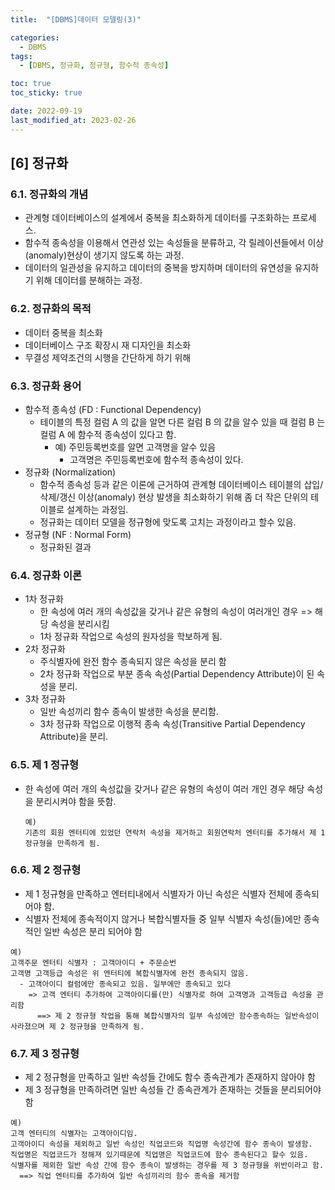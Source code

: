 ```yaml
---
title:  "[DBMS]데이터 모델링(3)" 

categories:
  - DBMS
tags:
  - [DBMS, 정규화, 정규형, 함수적 종속성]

toc: true
toc_sticky: true

date: 2022-09-19
last_modified_at: 2023-02-26
---
```

[6] 정규화
---
### 6.1. 정규화의 개념

- 관계형 데이터베이스의 설계에서 중복을 최소화하게 데이터를 구조화하는 프로세스.
- 함수적 종속성을 이용해서 연관성 있는 속성들을 분류하고, 각 릴레이션들에서 이상(anomaly)현상이 생기지 않도록 하는 과정.
- 데이터의 일관성을 유지하고 데이터의 중복을 방지하며 데이터의 유연성을 유지하기 위해 데이터를 분해하는 과정.

### 6.2. 정규화의 목적

- 데이터 중복을 최소화
- 데이터베이스 구조 확장시 재 디자인을 최소화
- 무결성 제약조건의 시행을 간단하게 하기 위해

### 6.3. 정규화 용어

- 함수적 종속성 (FD : Functional Dependency)
  - 테이블의 특정 컬럼 A 의 값을 알면 다른 컬럼 B 의 값을 알수 있을 때 컬럼 B 는 컬럼 A 에 함수적 종속성이 있다고 함. 
    - 예) 주민등록번호를 알면 고객명을 알수 있음
      - 고객명은 주민등록번호에 함수적 종속성이 있다.
- 정규화 (Normalization)
  - 함수적 종속성 등과 같은 이론에 근거하여 관계형 데이터베이스 테이블의 삽입/삭제/갱신 이상(anomaly) 현상 발생을 최소화하기 위해 좀 더 작은 단위의 테이블로 설계하는 과정임.
  - 정규화는 데이터 모델을 정규형에 맞도록 고치는 과정이라고 할수 있음.
- 정규형 (NF : Normal Form)
  - 정규화된 결과

### 6.4. 정규화 이론

- 1차 정규화
  - 한 속성에 여러 개의 속성값을 갖거나 같은 유형의 속성이 여러개인 경우 => 해당 속성을 분리시킴
  - 1차 정규화 작업으로 속성의 원자성을 학보하게 됨.
- 2차 정규화
  - 주식별자에 완전 함수 종속되지 않은 속성을 분리 함
  - 2차 정규화 작업으로 부분 종속 속성(Partial Dependency Attribute)이 된 속성을 분리.
- 3차 정규화
  - 일반 속성끼리 함수 종속이 발생한 속성을 분리함.
  - 3차 정규화 작업으로 이행적 종속 속성(Transitive Partial Dependency Attribute)을 분리.

### 6.5. 제 1 정규형

- 한 속성에 여러 개의 속성값을 갖거나 같은 유형의 속성이 여러 개인 경우 해당 속성을 분리시켜야 함을 뜻함.

  ```
  예)
  기존의 회원 엔터티에 있었던 연락처 속성을 제거하고 회원연락처 엔터티를 추가해서 제 1 정규형을 만족하게 됨.
  ```
  
### 6.6. 제 2 정규형

- 제 1 정규형을 만족하고 엔터티내에서 식별자가 아닌 속성은 식별자 전체에 종속되어야 함.
- 식별자 전체에 종속적이지 않거나 복합식별자들 중 일부 식별자 속성(들)에만 종속적인 일반 속성은 분리 되어야 함
  
```
예)
고객주문 엔터티 식별자 : 고객아이디 + 주문순번
고객명 고객등급 속성은 위 엔터티에 복합식별자에 완전 종속되지 않음.
  - 고객아이디 컬럼에만 종속되고 있음. 일부에만 종속되고 있다
    => 고객 엔터티 추가하여 고객아이디를(만) 식별자로 하여 고객명과 고객등급 속성을 관리함
      ==> 제 2 정규형 작업을 통해 복합식별자의 일부 속성에만 함수종속하는 일반속성이 사라졌으며 제 2 정규형을 만족하게 됨.
```

### 6.7. 제 3 정규형

- 제 2 정규형을 만족하고 일반 속성들 간에도 함수 종속관계가 존재하지 않아야 함
- 제 3 정규형을 만족하려면 일반 속성들 간 종속관계가 존재하는 것들을 분리되어야 함
  
```
예)
고객 엔터티의 식별자는 고객아이디임.
고객아이디 속성을 제외하고 일반 속성인 직업코드와 직업명 속성간에 함수 종속이 발생함.
직업명은 직업코드가 정해져 있기때문에 직업명은 직업코드에 함수 종속된다고 할수 있음.
식별자를 제외한 일반 속성 간에 함수 종속이 발생하는 경우를 제 3 정규형을 위반이라고 함.
  ==> 직업 엔터티를 추가하여 일반 속성끼리의 함수 종속을 제거함
```